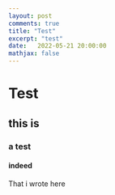 ```yaml
---
layout: post
comments: true
title: "Test"
excerpt: "test"
date:   2022-05-21 20:00:00
mathjax: false
---
```


<style>
.post-header h1 {
    font-size: 35px;
}
.post pre,
.post code {
    background-color: #fcfcfc;
    font-size: 13px; /* make code smaller for this post... */
}
</style>


# Test

## this is 

### a test

#### indeed

That i wrote here